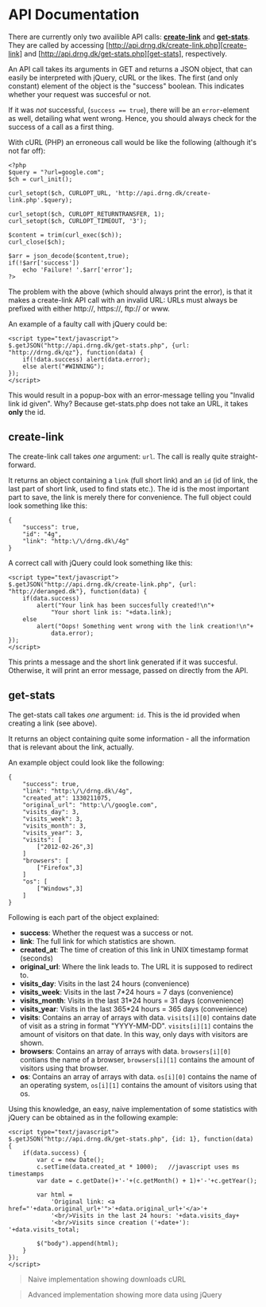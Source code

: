 API Documentation
=================

[create-link]: http://api.drng.dk/create-link.php "create-link API call"
[get-stats]: http://api.drng.dk/get-stats.php "get-stats API call"

There are currently only two availible API calls: [**create-link**][create-link]
and [**get-stats**][get-stats]. They are called by accessing
[http://api.drng.dk/create-link.php][create-link] and
[http://api.drng.dk/get-stats.php][get-stats], respectively.

An API call takes its arguments in GET and returns a JSON object, that can
easily be interpreted with jQuery, cURL or the likes. The first (and only
constant) element of the object is the "success" boolean. This indicates whether
your request was succesful or not.

If it was *not* successful, (`success == true`), there will be an `error`-element
as well, detailing what went wrong. Hence, you should always check for the
success of a call as a first thing.

With cURL (PHP) an erroneous call would be like the following (although it's not
far off):

    <?php
    $query = "?url=google.com";
    $ch = curl_init();

    curl_setopt($ch, CURLOPT_URL, 'http://api.drng.dk/create-link.php'.$query);
    
    curl_setopt($ch, CURLOPT_RETURNTRANSFER, 1);
    curl_setopt($ch, CURLOPT_TIMEOUT, '3');
    
    $content = trim(curl_exec($ch));
    curl_close($ch);
    
    $arr = json_decode($content,true);
    if(!$arr['success'])
        echo 'Failure! '.$arr['error'];
    ?>

The problem with the above (which should always print the error), is that it
makes a create-link API call with an invalid URL: URLs must always be prefixed
with either http://, https://, ftp:// or www.

An example of a faulty call with jQuery could be:

    <script type="text/javascript">
    $.getJSON("http://api.drng.dk/get-stats.php", {url: "http://drng.dk/qz"}, function(data) {
        if(!data.success) alert(data.error);
        else alert("#WINNING");
    });
    </script>

This would result in a popup-box with an error-message telling you "Invalid link
id given". Why? Because get-stats.php does not take an URL, it takes **only**
the id.

create-link
-----------

The create-link call takes *one* argument: `url`. The call is really quite
straight-forward.

It returns an object containing a `link` (full short link) and an `id` (id of
link, the last part of short link, used to find stats etc.). The id is the most
important part to save, the link is merely there for convenience. The full
object could look something like this:

    {
        "success": true,
        "id": "4g",
        "link": "http:\/\/drng.dk\/4g"
    }

A correct call with jQuery could look something like this:

    <script type="text/javascript">
    $.getJSON("http://api.drng.dk/create-link.php", {url: "http://deranged.dk"}, function(data) {
        if(data.success)
            alert("Your link has been succesfully created!\n"+
                "Your short link is: "+data.link);
        else
            alert("Oops! Something went wrong with the link creation!\n"+
                data.error);
    });
    </script>

This prints a message and the short link generated if it was succesful.
Otherwise, it will print an error message, passed on directly from the API.

get-stats
---------

The get-stats call takes *one* argument: `id`. This is the id provided when
creating a link (see above).

It returns an object containing quite some information - all the information
that is relevant about the link, actually.

An example object could look like the following:

    {
        "success": true,
        "link": "http:\/\/drng.dk\/4g",
        "created_at": 1330211075,
        "original_url": "http:\/\/google.com",
        "visits_day": 3,
        "visits_week": 3,
        "visits_month": 3,
        "visits_year": 3,
        "visits": [
            ["2012-02-26",3]
        ]
        "browsers": [
            ["Firefox",3]
        ]
        "os": [
            ["Windows",3]
        ]
    }

Following is each part of the object explained:

 * **success**: Whether the request was a success or not.
 * **link**: The full link for which statistics are shown.
 * **created_at**: The time of creation of this link in UNIX timestamp format
   (seconds)
 * **original_url**: Where the link leads to. The URL it is supposed to redirect
   to.
 * **visits_day**: Visits in the last 24 hours (convenience)
 * **visits_week**: Visits in the last 7*24 hours = 7 days (convenience)
 * **visits_month**: Visits in the last 31*24 hours = 31 days (convenience)
 * **visits_year**: Visits in the last 365*24 hours = 365 days (convenience)
 * **visits**: Contains an array of arrays with data. `visits[i][0]` contains
   date of visit as a string in format "YYYY-MM-DD". `visits[i][1]` contains the
   amount of visitors on that date. In this way, only days with visitors are
   shown.
 * **browsers**: Contains an array of arrays with data. `browsers[i][0]`
   contians the name of a browser, `browsers[i][1]` contains the amount of
   visitors using that browser.
 * **os**: Contains an array of arrays with data. `os[i][0]` contains the name
   of an operating system, `os[i][1]` contains the amount of visitors using that
   os.

Using this knowledge, an easy, naive implementation of some statistics with
jQuery can be obtained as in the following example:

    <script type="text/javascript">
    $.getJSON("http://api.drng.dk/get-stats.php", {id: 1}, function(data) {
        if(data.success) {
            var c = new Date();
            c.setTime(data.created_at * 1000);   //javascript uses ms timestamps
            var date = c.getDate()+'-'+(c.getMonth() + 1)+'-'+c.getYear();

            var html =
                'Original link: <a href="'+data.original_url+'">'+data.original_url+'</a>'+
                '<br/>Visits in the last 24 hours: '+data.visits_day+
                '<br/>Visits since creation ('+date+'): '+data.visits_total;

            $("body").append(html);
        }
    });
    </script>

>Naive implementation showing downloads cURL

>Advanced implementation showing more data using jQuery